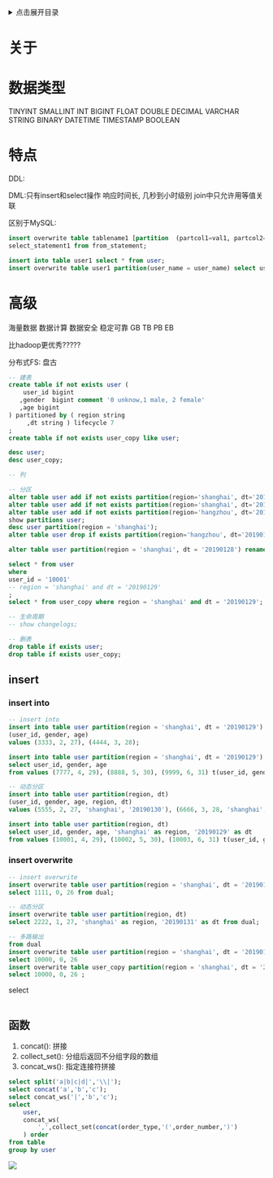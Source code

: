 <details>
<summary>点击展开目录</summary>
<!-- TOC -->

- [关于](#关于)
- [数据类型](#数据类型)
- [特点](#特点)
- [高级](#高级)
    - [insert](#insert)
        - [insert into](#insert-into)
        - [insert overwrite](#insert-overwrite)
    - [函数](#函数)

<!-- /TOC -->
</details>


# 关于


# 数据类型

TINYINT
SMALLINT
INT
BIGINT
FLOAT
DOUBLE
DECIMAL
VARCHAR
STRING
BINARY
DATETIME
TIMESTAMP
BOOLEAN



# 特点

DDL:

DML:只有insert和select操作
响应时间长, 几秒到小时级别
join中只允许用等值关联

区别于MySQL:
```sql
insert overwrite table tablename1 [partition  (partcol1=val1, partcol2=val2 ...) [if not exists]] \
select_statement1 from from_statement;

insert into table user1 select * from user;
insert overwrite table user1 partition(user_name = user_name) select user_name from user;
```

# 高级

海量数据
数据计算
数据安全
稳定可靠
GB TB PB  EB

比hadoop更优秀?????

分布式FS: 盘古

```sql
-- 建表
create table if not exists user ( 
    user_id bigint 
   ,gender  bigint comment '0 unknow,1 male, 2 female' 
   ,age bigint 
) partitioned by ( region string 
     ,dt string ) lifecycle 7
;
create table if not exists user_copy like user;

desc user;
desc user_copy;

-- 列

-- 分区
alter table user add if not exists partition(region='shanghai', dt='20190129');
alter table user add if not exists partition(region='shanghai', dt='20190130');
alter table user add if not exists partition(region='hangzhou', dt='20190130');
show partitions user;
desc user partition(region = 'shanghai');
alter table user drop if exists partition(region='hangzhou', dt='20190130');

alter table user partition(region = 'shanghai', dt = '20190128') rename to partition(region = 'shanghai', dt = '20190129');

select * from user
where
user_id = '10001'
-- region = 'shanghai' and dt = '20190129'
;
select * from user_copy where region = 'shanghai' and dt = '20190129';

-- 生命周期
-- show changelogs;

-- 删表
drop table if exists user;
drop table if exists user_copy;
```

## insert

### insert into
```sql
-- insert into
insert into table user partition(region = 'shanghai', dt = '20190129') 
(user_id, gender, age)
values (3333, 2, 27), (4444, 3, 28);

insert into table user partition(region = 'shanghai', dt = '20190129')
select user_id, gender, age
from values (7777, 4, 29), (8888, 5, 30), (9999, 6, 31) t(user_id, gender, age);

-- 动态分区
insert into table user partition(region, dt) 
(user_id, gender, age, region, dt)
values (5555, 2, 27, 'shanghai', '20190130'), (6666, 3, 28, 'shanghai', '20190130');

insert into table user partition(region, dt)
select user_id, gender, age, 'shanghai' as region, '20190129' as dt
from values (10001, 4, 29), (10002, 5, 30), (10003, 6, 31) t(user_id, gender, age);
```

### insert overwrite

```sql
-- insert overwrite
insert overwrite table user partition(region = 'shanghai', dt = '20190129')
select 1111, 0, 26 from dual;

-- 动态分区
insert overwrite table user partition(region, dt)
select 2222, 1, 27, 'shanghai' as region, '20190131' as dt from dual;

-- 多路输出
from dual
insert overwrite table user partition(region = 'shanghai', dt = '20190129')
select 10000, 0, 26
insert overwrite table user_copy partition(region = 'shanghai', dt = '20190129')
select 10000, 0, 26 ;
```
select

```sql

```

## 函数

1. concat(): 拼接
2. collect_set(): 分组后返回不分组字段的数组
3. concat_ws(): 指定连接符拼接

```sql
select split('a|b|c|d|','\\|');
select concat('a','b','c');
select concat_ws('|','b','c');
select
    user,
    concat_ws(
        ',',collect_set(concat(order_type,'(',order_number,')')
    ) order
from table
group by user
```

[![](https://static.segmentfault.com/v-5b1df2a7/global/img/creativecommons-cc.svg)](https://creativecommons.org/licenses/by-nc-nd/4.0/)
